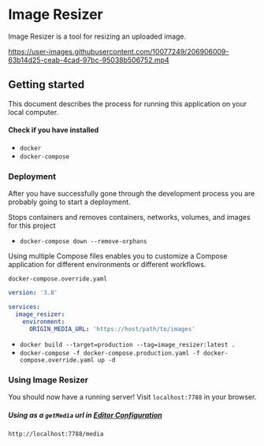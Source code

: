 # Image Resizer

Image Resizer is a tool for resizing an uploaded image.

https://user-images.githubusercontent.com/10077249/206906009-63b14d25-ceab-4cad-97bc-95038b506752.mp4
 
## Getting started

This document describes the process for running this application on your local computer.

#### Check if you have installed
- `docker`
- `docker-compose`

### Deployment

After you have successfully gone through the development process you are probably going to start a deployment.

Stops containers and removes containers, networks, volumes, and images for this project

- ```docker-compose down --remove-orphans```

Using multiple Compose files enables you to customize a Compose application for different environments or different workflows.

```docker-compose.override.yaml```

```yaml
version: '3.8'

services:
  image_resizer:
    environment:
      ORIGIN_MEDIA_URL: 'https://host/path/to/images'
```

- ```docker build --target=production --tag=image_resizer:latest .```
- ```docker-compose -f docker-compose.production.yaml -f docker-compose.override.yaml up -d```

### Using Image Resizer

You should now have a running server! Visit ```localhost:7788``` in your browser.

##### Using as a ```getMedia``` url in [Editor Configuration](https://github.com/EasyBrizy/Brizy-Local/tree/master/packages/demo)

```
http://localhost:7788/media
```
